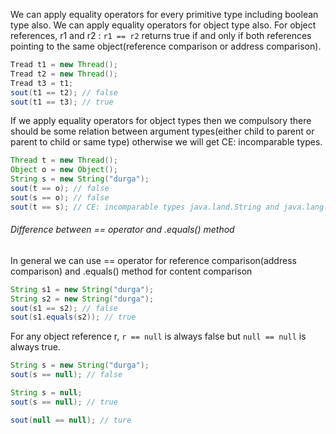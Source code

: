 We can apply equality operators for every primitive type including boolean type also.
We can apply equality operators for object type also.
For object references, r1 and r2 : `r1 == r2` returns true if and only if both references pointing to the same object(reference comparison or address comparison).
```java
Tread t1 = new Thread();
Tread t2 = new Thread();
Tread t3 = t1;
sout(t1 == t2); // false
sout(t1 == t3); // true
```

If we apply equality operators for object types then we compulsory there should be some relation between argument types(either child to parent or parent to child or same type) otherwise we will get CE: incomparable types.
```java 
Thread t = new Thread();
Object o = new Object();
String s = new String("durga");
sout(t == o); // false
sout(s == o); // false
sout(t == s); // CE: incomparable types java.land.String and java.lang.Thread
```
###### Difference between == operator and .equals() method
In general we can use == operator for reference comparison(address comparison) and .equals() method for content comparison
```java
String s1 = new String("durga");
String s2 = new String("durga");
sout(s1 == s2); // false
sout(s1.equals(s2)); // true
```

For any object reference r, `r == null` is always false but `null == null` is always true.
```java
String s = new String("durga");
sout(s == null); // false

String s = null;
sout(s == null); // true

sout(null == null); // ture
```